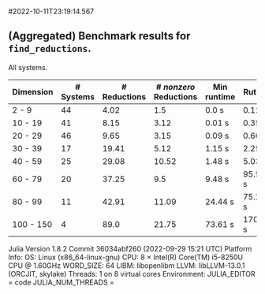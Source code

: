 #2022-10-11T23:19:14.567

## (Aggregated) Benchmark results for `find_reductions`.
All systems.


| Dimension | # Systems | # Reductions | # *nonzero* Reductions | Min runtime | Rutime | Max runtime |
| --------- | --------- | ------------ | ---------------------- |------------ | ------ | ----------- |
| 2 - 9 | 44| 4.02| 1.5| 0.0 s| 0.12 s| 0.3 s|
| 10 - 19 | 41| 8.15| 3.12| 0.01 s| 0.35 s| 1.08 s|
| 20 - 29 | 46| 9.65| 3.15| 0.09 s| 0.66 s| 1.64 s|
| 30 - 39 | 17| 19.41| 5.12| 1.15 s| 2.25 s| 5.43 s|
| 40 - 59 | 25| 29.08| 10.52| 1.48 s| 5.03 s| 17.26 s|
| 60 - 79 | 20| 37.25| 9.5| 9.48 s| 95.52 s| 1239.51 s|
| 80 - 99 | 11| 42.91| 11.09| 24.44 s| 75.26 s| 327.65 s|
| 100 - 150 | 4| 89.0| 21.75| 73.61 s| 170.95 s| 247.04 s|

Julia Version 1.8.2
Commit 36034abf260 (2022-09-29 15:21 UTC)
Platform Info:
  OS: Linux (x86_64-linux-gnu)
  CPU: 8 × Intel(R) Core(TM) i5-8250U CPU @ 1.60GHz
  WORD_SIZE: 64
  LIBM: libopenlibm
  LLVM: libLLVM-13.0.1 (ORCJIT, skylake)
  Threads: 1 on 8 virtual cores
Environment:
  JULIA_EDITOR = code
  JULIA_NUM_THREADS = 

